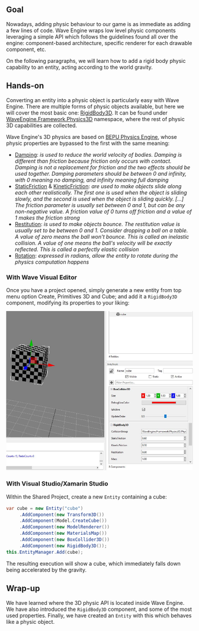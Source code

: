 ## Goal

Nowadays, adding physic behaviour to our game is as immediate as adding a few lines of code. Wave Engine wraps low level physic components leveraging a simple API which follows the guidelines found all over the engine: component-based architecture, specific renderer for each drawable component, etc.

On the following paragraphs, we will learn how to add a rigid body physic capability to an entity, acting according to the world gravity.

## Hands-on

Converting an entity into a physic object is particularly easy with Wave Engine. There are multiple forms of physic objects available, but here we will cover the most basic one: [RigidBody3D](xref:WaveEngine.Framework.Physics3D.RigidBody3D). It can be found under [WaveEngine.Framework.Physics3D](xref:WaveEngine.Framework.Physics3D) namespace, where the rest of physic 3D capabilities are collected.

Wave Engine's 3D physics are based on [BEPU Physics Engine](https://bepuphysics.codeplex.com/), whose physic properties are bypassed to the first with the same meaning:
 * [Damping](xref:WaveEngine.Physics.PhysicsBody3D.Damping): _is used to reduce the world velocity of bodies. Damping is different than friction because friction only occurs with contact. Damping is not a replacement for friction and the two effects should be used together. Damping parameters should be between 0 and infinity, with 0 meaning no damping, and infinity meaning full damping_
 * [StaticFriction](xref:WaveEngine.Physics.PhysicsBody3D.StaticFriction) & [KineticFriction](xref:WaveEngine.Physics.PhysicsBody3D.KineticFriction): _are used to make objects slide along each other realistically. The first one is used when the object is sliding slowly, and the second is used when the object is sliding quickly. [...] The friction parameter is usually set between 0 and 1, but can be any non-negative value. A friction value of 0 turns off friction and a value of 1 makes the friction strong_
 * [Restitution](xref:WaveEngine.Physics.PhysicsBody3D.Restitution): _is used to make objects bounce. The restitution value is usually set to be between 0 and 1. Consider dropping a ball on a table. A value of zero means the ball won't bounce. This is called an inelastic collision. A value of one means the ball's velocity will be exactly reflected. This is called a perfectly elastic collision_
 * [Rotation](xref:WaveEngine.Physics.PhysicsBody3DRotation): _expressed in radians, allow the entity to rotate during the physics computation happens_

### With Wave Visual Editor

Once you have a project opened, simply generate a new entity from top menu option Create, Primitives 3D and Cube; and add it a `RigidBody3D` component, modifying its properties to your liking:

![](images/ApplyPhysicToMyModel/physicCubeEditor.jpg)
 
### With Visual Studio/Xamarin Studio

Within the Shared Project, create a new `Entity` containing a cube:

```c#
var cube = new Entity("cube")
     .AddComponent(new Transform3D())
     .AddComponent(Model.CreateCube())
     .AddComponent(new ModelRenderer())
     .AddComponent(new MaterialsMap())
     .AddComponent(new BoxCollider3D())
     .AddComponent(new RigidBody3D());
this.EntityManager.Add(cube);
```

The resulting execution will show a cube, which immediately falls down being accelerated by the gravity.

## Wrap-up

We have learned where the 3D physic API is located inside Wave Engine. We have also introduced the `RigidBody3D` component, and some of the most used properties. Finally, we have created an `Entity` with this which behaves like a physic object.
